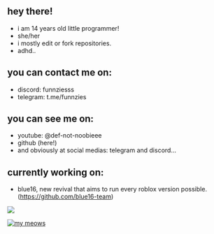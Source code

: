 ## hey there!

<!--
if you came here just to look for nothin
then leave atp

i mean, there is nothing secret.
i guess?
-->

- i am 14 years old little programmer!
- she/her
- i mostly edit or fork repositories.
- adhd..

## you can contact me on:
- discord: funnziesss
- telegram: t.me/funnzies

## you can see me on:
- youtube: @def-not-noobieee
- github (here!)
- and obviously at social medias: telegram and discord...

## currently working on:
- blue16, new revival that aims to run every roblox version possible.
(https://github.com/blue16-team)

![](https://komarev.com/ghpvc/?username=noooooobieee)

[![my meows](https://skillicons.dev/icons?i=js,html,css,vscode,windows,csharp)](https://skillicons.dev)
